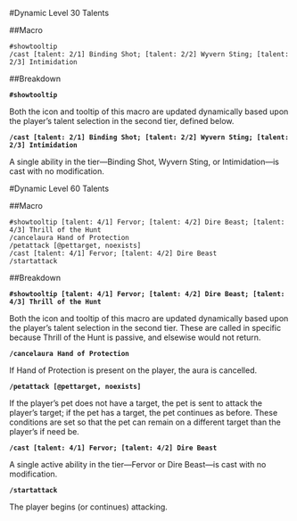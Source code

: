 #Dynamic Level 30 Talents

##Macro

	#showtooltip
	/cast [talent: 2/1] Binding Shot; [talent: 2/2] Wyvern Sting; [talent: 2/3] Intimidation
	
##Breakdown

**`#showtooltip`**

Both the icon and tooltip of this macro are updated dynamically based upon the player’s talent selection in the second tier, defined below.

**`/cast [talent: 2/1] Binding Shot; [talent: 2/2] Wyvern Sting; [talent: 2/3] Intimidation`**

A single ability in the tier—Binding Shot, Wyvern Sting, or Intimidation—is cast with no modification.



#Dynamic Level 60 Talents

##Macro

	#showtooltip [talent: 4/1] Fervor; [talent: 4/2] Dire Beast; [talent: 4/3] Thrill of the Hunt
	/cancelaura Hand of Protection
	/petattack [@pettarget, noexists]
	/cast [talent: 4/1] Fervor; [talent: 4/2] Dire Beast
	/startattack

##Breakdown

**`#showtooltip [talent: 4/1] Fervor; [talent: 4/2] Dire Beast; [talent: 4/3] Thrill of the Hunt`**

Both the icon and tooltip of this macro are updated dynamically based upon the player’s talent selection in the second tier. These are called in specific because Thrill of the Hunt is passive, and elsewise would not return.

**`/cancelaura Hand of Protection`**

If Hand of Protection is present on the player, the aura is cancelled.

**`/petattack [@pettarget, noexists]`**

If the player’s pet does not have a target, the pet is sent to attack the player’s target; if the pet has a target, the pet continues as before. These conditions are set so that the pet can remain on a different target than the player’s if need be.

**`/cast [talent: 4/1] Fervor; [talent: 4/2] Dire Beast`**

A single active ability in the tier—Fervor or Dire Beast—is cast with no modification.

**`/startattack`**

The player begins (or continues) attacking.

